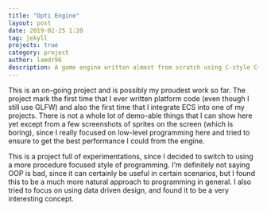 ```yaml
---
title: "Opti Engine"
layout: post
date: 2019-02-25 1:20
tag: jekyll
projects: true
category: project
author: lamdr96
description: A game engine written almost from scratch using C-style C++ and OpenGL
---
```


This is an on-going project and is possibly my proudest work so far. The project mark the first time that I ever written platform code (even though I still use GLFW) and also the first time that I integrate ECS into one of my projects. There is not a whole lot of demo-able things that I can show here yet except from a few screenshots of sprites on the screen (which is boring), since I really focused on low-level programming here and tried to ensure to get the best performance I could from the engine. 

This is a project full of experimentations, since I decided to switch to using a more procedure focused style of programming. I'm definitely not saying OOP is bad, since it can certainly be useful in certain scenarios, but I found this to be a much more natural approach to programming in general. I also tried to focus on using data driven design, and found it to be a very interesting concept.